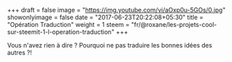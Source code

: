 +++
draft = false
image = "https://img.youtube.com/vi/aOxp0u-5GOs/0.jpg"
showonlyimage = false
date = "2017-06-23T20:22:08+05:30"
title = "Opération Traduction"
weight = 1
steem = "fr/@roxane/les-projets-cool-sur-steemit-1-l-operation-traduction"
+++

Vous n'avez rien à dire ? Pourquoi ne pas traduire les bonnes idées des autres ?!

<!--more-->
